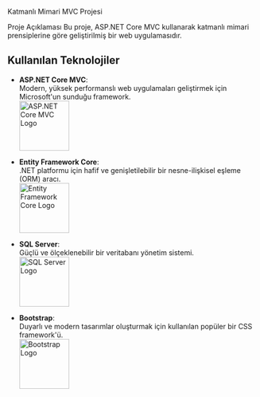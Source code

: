Katmanlı Mimari MVC Projesi

Proje Açıklaması
Bu proje, ASP.NET Core MVC kullanarak katmanlı mimari prensiplerine göre geliştirilmiş bir web uygulamasıdır.


## Kullanılan Teknolojiler

- **ASP.NET Core MVC**:  
  Modern, yüksek performanslı web uygulamaları geliştirmek için Microsoft'un sunduğu framework.  
  <img src="assets/aspnet-core-logo.png" alt="ASP.NET Core MVC Logo" width="100" />

- **Entity Framework Core**:  
  .NET platformu için hafif ve genişletilebilir bir nesne-ilişkisel eşleme (ORM) aracı.  
  <img src="assets/entity-framework-core-logo.png" alt="Entity Framework Core Logo" width="100" />

- **SQL Server**:  
  Güçlü ve ölçeklenebilir bir veritabanı yönetim sistemi.  
  <img src="assets/sql-server-logo.png" alt="SQL Server Logo" width="100" />

- **Bootstrap**:  
  Duyarlı ve modern tasarımlar oluşturmak için kullanılan popüler bir CSS framework'ü.  
  <img src="assets/bootstrap-logo.png" alt="Bootstrap Logo" width="100" />










